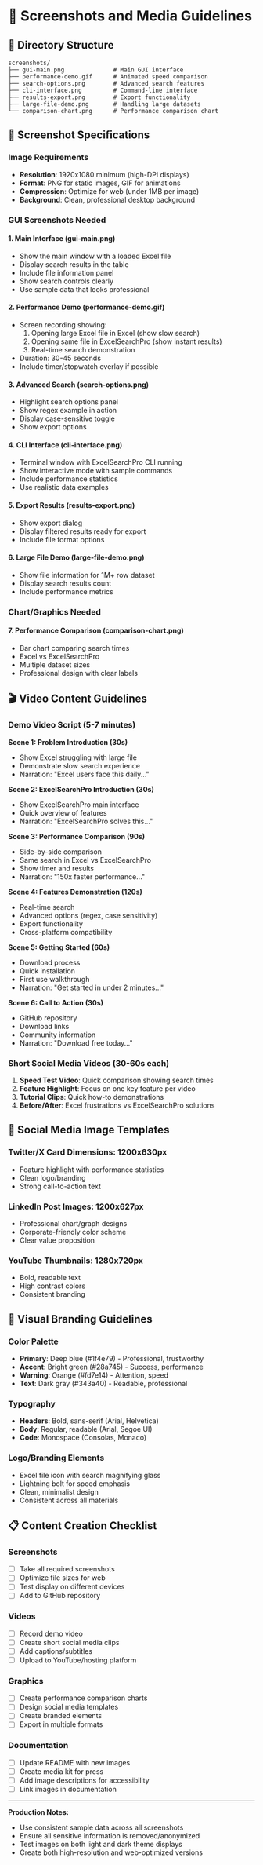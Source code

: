 # 📸 Screenshots and Media Guidelines

## 📁 Directory Structure

```
screenshots/
├── gui-main.png              # Main GUI interface
├── performance-demo.gif      # Animated speed comparison
├── search-options.png        # Advanced search features
├── cli-interface.png         # Command-line interface
├── results-export.png        # Export functionality
├── large-file-demo.png       # Handling large datasets
└── comparison-chart.png      # Performance comparison chart
```

## 📏 Screenshot Specifications

### **Image Requirements**
- **Resolution**: 1920x1080 minimum (high-DPI displays)
- **Format**: PNG for static images, GIF for animations
- **Compression**: Optimize for web (under 1MB per image)
- **Background**: Clean, professional desktop background

### **GUI Screenshots Needed**

#### 1. **Main Interface (gui-main.png)**
- Show the main window with a loaded Excel file
- Display search results in the table
- Include file information panel
- Show search controls clearly
- Use sample data that looks professional

#### 2. **Performance Demo (performance-demo.gif)**
- Screen recording showing:
  1. Opening large Excel file in Excel (show slow search)
  2. Opening same file in ExcelSearchPro (show instant results)
  3. Real-time search demonstration
- Duration: 30-45 seconds
- Include timer/stopwatch overlay if possible

#### 3. **Advanced Search (search-options.png)**
- Highlight search options panel
- Show regex example in action
- Display case-sensitive toggle
- Show export options

#### 4. **CLI Interface (cli-interface.png)**  
- Terminal window with ExcelSearchPro CLI running
- Show interactive mode with sample commands
- Include performance statistics
- Use realistic data examples

#### 5. **Export Results (results-export.png)**
- Show export dialog
- Display filtered results ready for export
- Include file format options

#### 6. **Large File Demo (large-file-demo.png)**
- Show file information for 1M+ row dataset
- Display search results count
- Include performance metrics

### **Chart/Graphics Needed**

#### 7. **Performance Comparison (comparison-chart.png)**
- Bar chart comparing search times
- Excel vs ExcelSearchPro
- Multiple dataset sizes
- Professional design with clear labels

## 🎬 Video Content Guidelines

### **Demo Video Script (5-7 minutes)**

**Scene 1: Problem Introduction (30s)**
- Show Excel struggling with large file
- Demonstrate slow search experience
- Narration: "Excel users face this daily..."

**Scene 2: ExcelSearchPro Introduction (30s)**
- Show ExcelSearchPro main interface  
- Quick overview of features
- Narration: "ExcelSearchPro solves this..."

**Scene 3: Performance Comparison (90s)**
- Side-by-side comparison
- Same search in Excel vs ExcelSearchPro
- Show timer and results
- Narration: "150x faster performance..."

**Scene 4: Features Demonstration (120s)**
- Real-time search
- Advanced options (regex, case sensitivity)
- Export functionality
- Cross-platform compatibility

**Scene 5: Getting Started (60s)**
- Download process
- Quick installation
- First use walkthrough
- Narration: "Get started in under 2 minutes..."

**Scene 6: Call to Action (30s)**
- GitHub repository
- Download links
- Community information
- Narration: "Download free today..."

### **Short Social Media Videos (30-60s each)**

1. **Speed Test Video**: Quick comparison showing search times
2. **Feature Highlight**: Focus on one key feature per video
3. **Tutorial Clips**: Quick how-to demonstrations
4. **Before/After**: Excel frustrations vs ExcelSearchPro solutions

## 📱 Social Media Image Templates

### **Twitter/X Card Dimensions**: 1200x630px
- Feature highlight with performance statistics
- Clean logo/branding
- Strong call-to-action text

### **LinkedIn Post Images**: 1200x627px
- Professional chart/graph designs
- Corporate-friendly color scheme
- Clear value proposition

### **YouTube Thumbnails**: 1280x720px
- Bold, readable text
- High contrast colors
- Consistent branding

## 🎨 Visual Branding Guidelines

### **Color Palette**
- **Primary**: Deep blue (#1f4e79) - Professional, trustworthy
- **Accent**: Bright green (#28a745) - Success, performance
- **Warning**: Orange (#fd7e14) - Attention, speed
- **Text**: Dark gray (#343a40) - Readable, professional

### **Typography**
- **Headers**: Bold, sans-serif (Arial, Helvetica)
- **Body**: Regular, readable (Arial, Segoe UI)
- **Code**: Monospace (Consolas, Monaco)

### **Logo/Branding Elements**
- Excel file icon with search magnifying glass
- Lightning bolt for speed emphasis
- Clean, minimalist design
- Consistent across all materials

## 📋 Content Creation Checklist

### **Screenshots**
- [ ] Take all required screenshots
- [ ] Optimize file sizes for web
- [ ] Test display on different devices
- [ ] Add to GitHub repository

### **Videos**
- [ ] Record demo video
- [ ] Create short social media clips  
- [ ] Add captions/subtitles
- [ ] Upload to YouTube/hosting platform

### **Graphics**
- [ ] Create performance comparison charts
- [ ] Design social media templates
- [ ] Create branded elements
- [ ] Export in multiple formats

### **Documentation**
- [ ] Update README with new images
- [ ] Create media kit for press
- [ ] Add image descriptions for accessibility
- [ ] Link images in documentation

---

**Production Notes:**
- Use consistent sample data across all screenshots
- Ensure all sensitive information is removed/anonymized
- Test images on both light and dark theme displays
- Create both high-resolution and web-optimized versions
